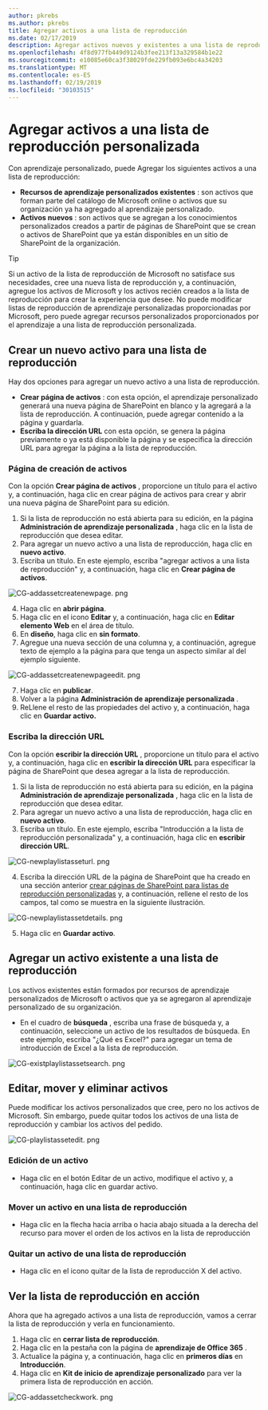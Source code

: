 ```yaml
---
author: pkrebs
ms.author: pkrebs
title: Agregar activos a una lista de reproducción
ms.date: 02/17/2019
description: Agregar activos nuevos y existentes a una lista de reproducción de aprendizaje personalizada
ms.openlocfilehash: 4f8d977fb449d9124b3fee213f13a329584b1e22
ms.sourcegitcommit: e10085e60ca3f38029fde229fb093e6bc4a34203
ms.translationtype: MT
ms.contentlocale: es-ES
ms.lasthandoff: 02/19/2019
ms.locfileid: "30103515"
---
```

# <a name="add-assets-to-a-custom-playlist"></a>Agregar activos a una lista de reproducción personalizada

Con aprendizaje personalizado, puede Agregar los siguientes activos a una lista de reproducción:

- **Recursos de aprendizaje personalizados existentes** : son activos que forman parte del catálogo de Microsoft online o activos que su organización ya ha agregado al aprendizaje personalizado.
- **Activos nuevos** : son activos que se agregan a los conocimientos personalizados creados a partir de páginas de SharePoint que se crean o activos de SharePoint que ya están disponibles en un sitio de SharePoint de la organización. 

> [!TIP]
> Si un activo de la lista de reproducción de Microsoft no satisface sus necesidades, cree una nueva lista de reproducción y, a continuación, agregue los activos de Microsoft y los activos recién creados a la lista de reproducción para crear la experiencia que desee. No puede modificar listas de reproducción de aprendizaje personalizadas proporcionadas por Microsoft, pero puede agregar recursos personalizados proporcionados por el aprendizaje a una lista de reproducción personalizada.   

## <a name="create-a-new-asset-for-a-playlist"></a>Crear un nuevo activo para una lista de reproducción

Hay dos opciones para agregar un nuevo activo a una lista de reproducción.

- **Crear página de activos** : con esta opción, el aprendizaje personalizado generará una nueva página de SharePoint en blanco y la agregará a la lista de reproducción. A continuación, puede agregar contenido a la página y guardarla.  
- **Escriba la dirección URL** con esta opción, se genera la página previamente o ya está disponible la página y se especifica la dirección URL para agregar la página a la lista de reproducción.

### <a name="create-asset-page"></a>Página de creación de activos 
Con la opción **Crear página de activos** , proporcione un título para el activo y, a continuación, haga clic en crear página de activos para crear y abrir una nueva página de SharePoint para su edición. 

1.  Si la lista de reproducción no está abierta para su edición, en la página **Administración de aprendizaje personalizada** , haga clic en la lista de reproducción que desea editar. 
2. Para agregar un nuevo activo a una lista de reproducción, haga clic en **nuevo activo**. 
3. Escriba un título. En este ejemplo, escriba "agregar activos a una lista de reproducción" y, a continuación, haga clic en **Crear página de activos**.

![CG-addassetcreatenewpage. png](media/cg-addassetcreatenewpage.png)

4. Haga clic en **abrir página**.
5. Haga clic en el icono **Editar** y, a continuación, haga clic en **Editar elemento Web** en el área de título.
6. En **diseño**, haga clic en **sin formato**. 
7. Agregue una nueva sección de una columna y, a continuación, agregue texto de ejemplo a la página para que tenga un aspecto similar al del ejemplo siguiente. 

![CG-addassetcreatenewpageedit. png](media/cg-addassetcreatenewpageedit.png)

7. Haga clic en **publicar**.
8. Volver a la página **Administración de aprendizaje personalizada** . 
9. ReLlene el resto de las propiedades del activo y, a continuación, haga clic en **Guardar activo.**

### <a name="enter-the-url"></a>Escriba la dirección URL
Con la opción **escribir la dirección URL** , proporcione un título para el activo y, a continuación, haga clic en **escribir la dirección URL** para especificar la página de SharePoint que desea agregar a la lista de reproducción. 

1.  Si la lista de reproducción no está abierta para su edición, en la página **Administración de aprendizaje personalizada** , haga clic en la lista de reproducción que desea editar. 
2. Para agregar un nuevo activo a una lista de reproducción, haga clic en **nuevo activo**. 
3. Escriba un título. En este ejemplo, escriba "Introducción a la lista de reproducción personalizada" y, a continuación, haga clic en **escribir dirección URL**. 

![CG-newplaylistasseturl. png](media/cg-newplaylistasseturl.png)

4. Escriba la dirección URL de la página de SharePoint que ha creado en una sección anterior [crear páginas de SharePoint para listas de reproducción personalizadas](custom_createnewpage.md) y, a continuación, rellene el resto de los campos, tal como se muestra en la siguiente ilustración.

![CG-newplaylistassetdetails. png](media/cg-newplaylistassetdetails.png)

5. Haga clic en **Guardar activo**. 

## <a name="add-an-existing-asset-to-a-playlist"></a>Agregar un activo existente a una lista de reproducción

Los activos existentes están formados por recursos de aprendizaje personalizados de Microsoft o activos que ya se agregaron al aprendizaje personalizado de su organización. 

- En el cuadro de **búsqueda** , escriba una frase de búsqueda y, a continuación, seleccione un activo de los resultados de búsqueda. En este ejemplo, escriba "¿Qué es Excel?" para agregar un tema de introducción de Excel a la lista de reproducción.

![CG-existplaylistassetsearch. png](media/cg-existplaylistassetsearch.png)

## <a name="edit-move-and-delete-assets"></a>Editar, mover y eliminar activos
Puede modificar los activos personalizados que cree, pero no los activos de Microsoft. Sin embargo, puede quitar todos los activos de una lista de reproducción y cambiar los activos del pedido. 

![CG-playlistassetedit. png](media/cg-playlistassetedit.png)

### <a name="edit-an-asset"></a>Edición de un activo
- Haga clic en el botón Editar de un activo, modifique el activo y, a continuación, haga clic en guardar activo. 

### <a name="move-an-asset-in-a-playlist"></a>Mover un activo en una lista de reproducción
- Haga clic en la flecha hacia arriba o hacia abajo situada a la derecha del recurso para mover el orden de los activos en la lista de reproducción

### <a name="remove-an-asset-from-a-playlist"></a>Quitar un activo de una lista de reproducción
- Haga clic en el icono quitar de la lista de reproducción X del activo. 

## <a name="view-the-playlist-in-action"></a>Ver la lista de reproducción en acción
Ahora que ha agregado activos a una lista de reproducción, vamos a cerrar la lista de reproducción y verla en funcionamiento. 

1. Haga clic en **cerrar lista de reproducción**.
2. Haga clic en la pestaña con la página de **aprendizaje de Office 365** .
3. Actualice la página y, a continuación, haga clic en **primeros días** en **Introducción**.
4. Haga clic en **Kit de inicio de aprendizaje personalizado** para ver la primera lista de reproducción en acción. 

![CG-addassetcheckwork. png](media/cg-addassetcheckwork.png)